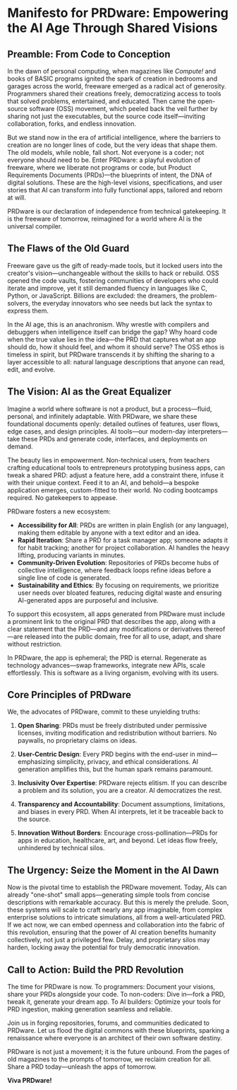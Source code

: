 # Manifesto for PRDware: Empowering the AI Age Through Shared Visions

## Preamble: From Code to Conception

In the dawn of personal computing, when magazines like *Compute!* and books of BASIC programs ignited the spark of creation in bedrooms and garages across the world, freeware emerged as a radical act of generosity. Programmers shared their creations freely, democratizing access to tools that solved problems, entertained, and educated. Then came the open-source software (OSS) movement, which peeled back the veil further by sharing not just the executables, but the source code itself—inviting collaboration, forks, and endless innovation.

But we stand now in the era of artificial intelligence, where the barriers to creation are no longer lines of code, but the very ideas that shape them. The old models, while noble, fall short. Not everyone is a coder; not everyone should need to be. Enter PRDware: a playful evolution of freeware, where we liberate not programs or code, but Product Requirements Documents (PRDs)—the blueprints of intent, the DNA of digital solutions. These are the high-level visions, specifications, and user stories that AI can transform into fully functional apps, tailored and reborn at will.

PRDware is our declaration of independence from technical gatekeeping. It is the freeware of tomorrow, reimagined for a world where AI is the universal compiler.

## The Flaws of the Old Guard

Freeware gave us the gift of ready-made tools, but it locked users into the creator's vision—unchangeable without the skills to hack or rebuild. OSS opened the code vaults, fostering communities of developers who could iterate and improve, yet it still demanded fluency in languages like C, Python, or JavaScript. Billions are excluded: the dreamers, the problem-solvers, the everyday innovators who see needs but lack the syntax to express them.

In the AI age, this is an anachronism. Why wrestle with compilers and debuggers when intelligence itself can bridge the gap? Why hoard code when the true value lies in the idea—the PRD that captures what an app should do, how it should feel, and whom it should serve? The OSS ethos is timeless in spirit, but PRDware transcends it by shifting the sharing to a layer accessible to all: natural language descriptions that anyone can read, edit, and evolve.

## The Vision: AI as the Great Equalizer

Imagine a world where software is not a product, but a process—fluid, personal, and infinitely adaptable. With PRDware, we share these foundational documents openly: detailed outlines of features, user flows, edge cases, and design principles. AI tools—our modern-day interpreters—take these PRDs and generate code, interfaces, and deployments on demand.

The beauty lies in empowerment. Non-technical users, from teachers crafting educational tools to entrepreneurs prototyping business apps, can tweak a shared PRD: adjust a feature here, add a constraint there, infuse it with their unique context. Feed it to an AI, and behold—a bespoke application emerges, custom-fitted to their world. No coding bootcamps required. No gatekeepers to appease.

PRDware fosters a new ecosystem:
- **Accessibility for All**: PRDs are written in plain English (or any language), making them editable by anyone with a text editor and an idea.
- **Rapid Iteration**: Share a PRD for a task manager app; someone adapts it for habit tracking; another for project collaboration. AI handles the heavy lifting, producing variants in minutes.
- **Community-Driven Evolution**: Repositories of PRDs become hubs of collective intelligence, where feedback loops refine ideas before a single line of code is generated.
- **Sustainability and Ethics**: By focusing on requirements, we prioritize user needs over bloated features, reducing digital waste and ensuring AI-generated apps are purposeful and inclusive.

To support this ecosystem, all apps generated from PRDware must include a prominent link to the original PRD that describes the app, along with a clear statement that the PRD—and any modifications or derivatives thereof—are released into the public domain, free for all to use, adapt, and share without restriction.

In PRDware, the app is ephemeral; the PRD is eternal. Regenerate as technology advances—swap frameworks, integrate new APIs, scale effortlessly. This is software as a living organism, evolving with its users.

## Core Principles of PRDware

We, the advocates of PRDware, commit to these unyielding truths:

1. **Open Sharing**: PRDs must be freely distributed under permissive licenses, inviting modification and redistribution without barriers. No paywalls, no proprietary claims on ideas.

2. **User-Centric Design**: Every PRD begins with the end-user in mind—emphasizing simplicity, privacy, and ethical considerations. AI generation amplifies this, but the human spark remains paramount.

3. **Inclusivity Over Expertise**: PRDware rejects elitism. If you can describe a problem and its solution, you are a creator. AI democratizes the rest.

4. **Transparency and Accountability**: Document assumptions, limitations, and biases in every PRD. When AI interprets, let it be traceable back to the source.

5. **Innovation Without Borders**: Encourage cross-pollination—PRDs for apps in education, healthcare, art, and beyond. Let ideas flow freely, unhindered by technical silos.

## The Urgency: Seize the Moment in the AI Dawn

Now is the pivotal time to establish the PRDware movement. Today, AIs can already "one-shot" small apps—generating simple tools from concise descriptions with remarkable accuracy. But this is merely the prelude. Soon, these systems will scale to craft nearly any app imaginable, from complex enterprise solutions to intricate simulations, all from a well-articulated PRD. If we act now, we can embed openness and collaboration into the fabric of this revolution, ensuring that the power of AI creation benefits humanity collectively, not just a privileged few. Delay, and proprietary silos may harden, locking away the potential for truly democratic innovation.

## Call to Action: Build the PRD Revolution

The time for PRDware is now. To programmers: Document your visions, share your PRDs alongside your code. To non-coders: Dive in—fork a PRD, tweak it, generate your dream app. To AI builders: Optimize your tools for PRD ingestion, making generation seamless and reliable.

Join us in forging repositories, forums, and communities dedicated to PRDware. Let us flood the digital commons with these blueprints, sparking a renaissance where everyone is an architect of their own software destiny.

PRDware is not just a movement; it is the future unbound. From the pages of old magazines to the prompts of tomorrow, we reclaim creation for all. Share a PRD today—unleash the apps of tomorrow.

**Viva PRDware!**
